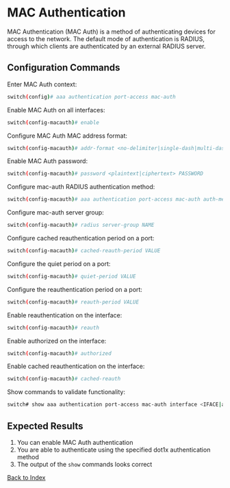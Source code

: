 
# MAC Authentication 

MAC Authentication (MAC Auth) is a method of authenticating devices for access to the network. The default mode of authentication is RADIUS, through which clients are authenticated by an external RADIUS server. 

## Configuration Commands

Enter MAC Auth context: 

```bash
switch(config)# aaa authentication port-access mac-auth
```

Enable MAC Auth on all interfaces: 

```bash
switch(config-macauth)# enable
```

Configure MAC Auth MAC address format: 

```bash
switch(config-macauth)# addr-format <no-delimiter|single-dash|multi-dash|multi-colon|no-delimiter
```

Enable MAC Auth password: 

```bash
switch(config-macauth)# password <plaintext|ciphertext> PASSWORD
```

Configure mac-auth RADIUS authentication method: 

```bash
switch(config-macauth)# aaa authentication port-access mac-auth auth-method <chap|pap>
```

Configure mac-auth server group: 

```bash
switch(config-macauth)# radius server-group NAME
```

Configure cached reauthentication period on a port: 

```bash
switch(config-macauth)# cached-reauth-period VALUE
```

Configure the quiet period on a port: 

```bash
switch(config-macauth)# quiet-period VALUE
```

Configure the reauthentication period on a port: 

```bash
switch(config-macauth)# reauth-period VALUE
```

Enable reauthentication on the interface: 

```bash
switch(config-macauth)# reauth
```

Enable authorized on the interface: 

```bash
switch(config-macauth)# authorized
```

Enable cached reauthentication on the interface: 

```bash
switch(config-macauth)# cached-reauth
```

Show commands to validate functionality:  

```bash
switch# show aaa authentication port-access mac-auth interface <IFACE|all> <port-statistics|client-status [mac MAC-ADDR]>
```

## Expected Results 

1. You can enable MAC Auth authentication
2. You are able to authenticate using the specified dot1x authentication method 
3. The output of the `show` commands looks correct

[Back to Index](../index.md)